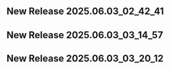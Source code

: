 ## New Release 2025.06.03_02_42_41
## New Release 2025.06.03_03_14_57
## New Release 2025.06.03_03_20_12
